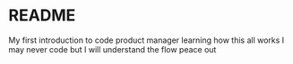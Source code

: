 # README
My first introduction to code
product manager learning how this all works
I may never code but I will understand the flow 
peace out
